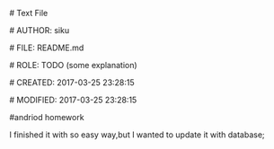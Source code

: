 \# Text File

\# AUTHOR:   siku

\# FILE:     README.md

\# ROLE:     TODO (some explanation)

\# CREATED:  2017-03-25 23:28:15

\# MODIFIED: 2017-03-25 23:28:15

#andriod homework

I finished it with so easy way,but I wanted to update it with database;
